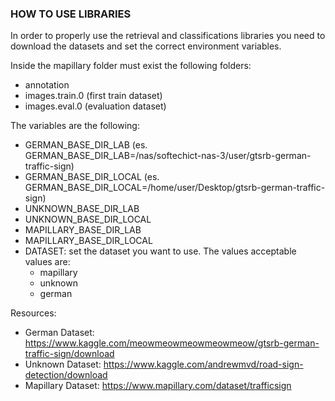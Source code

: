 ### HOW TO USE LIBRARIES

In order to properly use the retrieval and classifications libraries
you need to download the datasets and set the correct environment variables.

Inside the mapillary folder must exist the following folders:
- annotation
- images.train.0 (first train dataset)
- images.eval.0 (evaluation dataset)


The variables are the following:
- GERMAN_BASE_DIR_LAB (es. GERMAN_BASE_DIR_LAB=/nas/softechict-nas-3/user/gtsrb-german-traffic-sign)
- GERMAN_BASE_DIR_LOCAL (es. GERMAN_BASE_DIR_LOCAL=/home/user/Desktop/gtsrb-german-traffic-sign) 
- UNKNOWN_BASE_DIR_LAB 
- UNKNOWN_BASE_DIR_LOCAL
- MAPILLARY_BASE_DIR_LAB
- MAPILLARY_BASE_DIR_LOCAL
- DATASET: set the dataset you want to use. The values acceptable values are:
  - mapillary
  - unknown
  - german


Resources:
- German Dataset: https://www.kaggle.com/meowmeowmeowmeowmeow/gtsrb-german-traffic-sign/download
- Unknown Dataset: https://www.kaggle.com/andrewmvd/road-sign-detection/download
- Mapillary Dataset: https://www.mapillary.com/dataset/trafficsign
